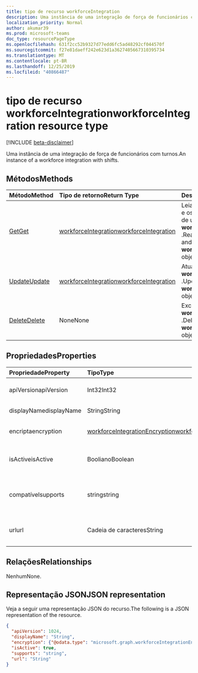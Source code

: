 ```yaml
---
title: tipo de recurso workforceIntegration
description: Uma instância de uma integração de força de funcionários com turnos.
localization_priority: Normal
author: akumar39
ms.prod: microsoft-teams
doc_type: resourcePageType
ms.openlocfilehash: 631f2cc52b9327d77edd6fc5ad48292cf044570f
ms.sourcegitcommit: f27e81daeff242e623d1a3627405667310395734
ms.translationtype: MT
ms.contentlocale: pt-BR
ms.lasthandoff: 12/25/2019
ms.locfileid: "40866487"
---
```

# <a name="workforceintegration-resource-type"></a><span data-ttu-id="d6a1e-103">tipo de recurso workforceIntegration</span><span class="sxs-lookup"><span data-stu-id="d6a1e-103">workforceIntegration resource type</span></span>

[!INCLUDE [beta-disclaimer](../../includes/beta-disclaimer.md)]

<span data-ttu-id="d6a1e-104">Uma instância de uma integração de força de funcionários com turnos.</span><span class="sxs-lookup"><span data-stu-id="d6a1e-104">An instance of a workforce integration with shifts.</span></span>

## <a name="methods"></a><span data-ttu-id="d6a1e-105">Métodos</span><span class="sxs-lookup"><span data-stu-id="d6a1e-105">Methods</span></span>

| <span data-ttu-id="d6a1e-106">Método</span><span class="sxs-lookup"><span data-stu-id="d6a1e-106">Method</span></span>       | <span data-ttu-id="d6a1e-107">Tipo de retorno</span><span class="sxs-lookup"><span data-stu-id="d6a1e-107">Return Type</span></span> | <span data-ttu-id="d6a1e-108">Descrição</span><span class="sxs-lookup"><span data-stu-id="d6a1e-108">Description</span></span> |
|:-------------|:------------|:------------|
| [<span data-ttu-id="d6a1e-109">Get</span><span class="sxs-lookup"><span data-stu-id="d6a1e-109">Get</span></span>](../api/workforceintegration-get.md) | [<span data-ttu-id="d6a1e-110">workforceIntegration</span><span class="sxs-lookup"><span data-stu-id="d6a1e-110">workforceIntegration</span></span>](workforceintegration.md) | <span data-ttu-id="d6a1e-111">Leia as propriedades e os relacionamentos de um objeto **workforceIntegration** .</span><span class="sxs-lookup"><span data-stu-id="d6a1e-111">Read the properties and relationships of a **workforceIntegration** object.</span></span> |
| [<span data-ttu-id="d6a1e-112">Update</span><span class="sxs-lookup"><span data-stu-id="d6a1e-112">Update</span></span>](../api/workforceintegration-update.md) | [<span data-ttu-id="d6a1e-113">workforceIntegration</span><span class="sxs-lookup"><span data-stu-id="d6a1e-113">workforceIntegration</span></span>](workforceintegration.md) | <span data-ttu-id="d6a1e-114">Atualizar um objeto **workforceIntegration** .</span><span class="sxs-lookup"><span data-stu-id="d6a1e-114">Update a **workforceIntegration** object.</span></span> |
| [<span data-ttu-id="d6a1e-115">Delete</span><span class="sxs-lookup"><span data-stu-id="d6a1e-115">Delete</span></span>](../api/workforceintegration-delete.md) | <span data-ttu-id="d6a1e-116">None</span><span class="sxs-lookup"><span data-stu-id="d6a1e-116">None</span></span> | <span data-ttu-id="d6a1e-117">Excluir um objeto **workforceIntegration** .</span><span class="sxs-lookup"><span data-stu-id="d6a1e-117">Delete a **workforceIntegration** object.</span></span> |

## <a name="properties"></a><span data-ttu-id="d6a1e-118">Propriedades</span><span class="sxs-lookup"><span data-stu-id="d6a1e-118">Properties</span></span>

| <span data-ttu-id="d6a1e-119">Propriedade</span><span class="sxs-lookup"><span data-stu-id="d6a1e-119">Property</span></span>     | <span data-ttu-id="d6a1e-120">Tipo</span><span class="sxs-lookup"><span data-stu-id="d6a1e-120">Type</span></span>        | <span data-ttu-id="d6a1e-121">Descrição</span><span class="sxs-lookup"><span data-stu-id="d6a1e-121">Description</span></span> |
|:-------------|:------------|:------------|
|<span data-ttu-id="d6a1e-122">apiVersion</span><span class="sxs-lookup"><span data-stu-id="d6a1e-122">apiVersion</span></span>|<span data-ttu-id="d6a1e-123">Int32</span><span class="sxs-lookup"><span data-stu-id="d6a1e-123">Int32</span></span>|<span data-ttu-id="d6a1e-124">Versão da API para a URL de retorno de chamada.</span><span class="sxs-lookup"><span data-stu-id="d6a1e-124">API version for the call back URL.</span></span> <span data-ttu-id="d6a1e-125">Comece com 1.</span><span class="sxs-lookup"><span data-stu-id="d6a1e-125">Start with 1.</span></span>|
|<span data-ttu-id="d6a1e-126">displayName</span><span class="sxs-lookup"><span data-stu-id="d6a1e-126">displayName</span></span>|<span data-ttu-id="d6a1e-127">String</span><span class="sxs-lookup"><span data-stu-id="d6a1e-127">String</span></span>|<span data-ttu-id="d6a1e-128">Nome da integração da força de funcionários.</span><span class="sxs-lookup"><span data-stu-id="d6a1e-128">Name of the workforce integration.</span></span>|
|<span data-ttu-id="d6a1e-129">encripta</span><span class="sxs-lookup"><span data-stu-id="d6a1e-129">encryption</span></span>|[<span data-ttu-id="d6a1e-130">workforceIntegrationEncryption</span><span class="sxs-lookup"><span data-stu-id="d6a1e-130">workforceIntegrationEncryption</span></span>](workforceintegrationencryption.md)|<span data-ttu-id="d6a1e-131">O recurso de criptografia de integração da força de funcionários.</span><span class="sxs-lookup"><span data-stu-id="d6a1e-131">The workforce integration encryption resource.</span></span>|
|<span data-ttu-id="d6a1e-132">isActive</span><span class="sxs-lookup"><span data-stu-id="d6a1e-132">isActive</span></span>|<span data-ttu-id="d6a1e-133">Booliano</span><span class="sxs-lookup"><span data-stu-id="d6a1e-133">Boolean</span></span>|<span data-ttu-id="d6a1e-134">Indica se a integração da força de trabalho está ativa e disponível atualmente.</span><span class="sxs-lookup"><span data-stu-id="d6a1e-134">Indicates whether this workforce integration is currently active and available.</span></span>|
|<span data-ttu-id="d6a1e-135">compatível</span><span class="sxs-lookup"><span data-stu-id="d6a1e-135">supports</span></span>|<span data-ttu-id="d6a1e-136">string</span><span class="sxs-lookup"><span data-stu-id="d6a1e-136">string</span></span>| <span data-ttu-id="d6a1e-137">Os valores possíveis são `none`: `shift`, `swapRequest`, `openshift`, `openShiftRequest`,,`userShiftPreferences`</span><span class="sxs-lookup"><span data-stu-id="d6a1e-137">Possible values are: `none`, `shift`, `swapRequest`, `openshift`, `openShiftRequest`, `userShiftPreferences`</span></span>|
|<span data-ttu-id="d6a1e-138">url</span><span class="sxs-lookup"><span data-stu-id="d6a1e-138">url</span></span>|<span data-ttu-id="d6a1e-139">Cadeia de caracteres</span><span class="sxs-lookup"><span data-stu-id="d6a1e-139">String</span></span>| <span data-ttu-id="d6a1e-140">URL de integração de força de obra para retornos de chamada do serviço de turno.</span><span class="sxs-lookup"><span data-stu-id="d6a1e-140">Workforce Integration URL for callbacks from the shift service.</span></span>|

## <a name="relationships"></a><span data-ttu-id="d6a1e-141">Relações</span><span class="sxs-lookup"><span data-stu-id="d6a1e-141">Relationships</span></span>

<span data-ttu-id="d6a1e-142">Nenhum</span><span class="sxs-lookup"><span data-stu-id="d6a1e-142">None.</span></span>

## <a name="json-representation"></a><span data-ttu-id="d6a1e-143">Representação JSON</span><span class="sxs-lookup"><span data-stu-id="d6a1e-143">JSON representation</span></span>

<span data-ttu-id="d6a1e-144">Veja a seguir uma representação JSON do recurso.</span><span class="sxs-lookup"><span data-stu-id="d6a1e-144">The following is a JSON representation of the resource.</span></span>

<!-- {
  "blockType": "resource",
  "optionalProperties": [

  ],
  "@odata.type": "microsoft.graph.workforceIntegration",
  "baseType": ""
}-->

```json
{
  "apiVersion": 1024,
  "displayName": "String",
  "encryption": {"@odata.type": "microsoft.graph.workforceIntegrationEncryption"},
  "isActive": true,
  "supports": "string",
  "url": "String"
}
```

<!-- uuid: 16cd6b66-4b1a-43a1-adaf-3a886856ed98
2019-02-04 14:57:30 UTC -->
<!-- {
  "type": "#page.annotation",
  "description": "workforceIntegration resource",
  "keywords": "",
  "section": "documentation",
  "tocPath": ""
}-->
